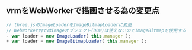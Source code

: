 ## vrmをWebWorkerで描画させる為の変更点
```js
// three.jsのImageLoaderをImageBitmapLoaderに変更
// WebWorker内ではImageオブジェクト(DOM)は使えないのでImageBitmapを使用する
- var loader = new ImageLoader( this.manager );
+ var loader = new ImageBitmapLoader( this.manager );
```